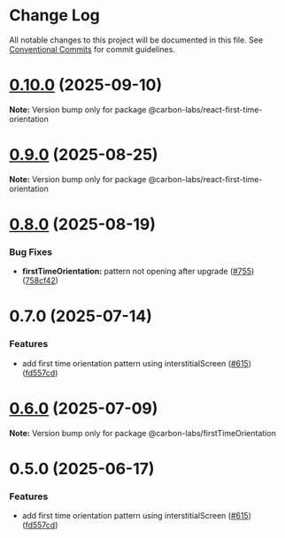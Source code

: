 # Change Log

All notable changes to this project will be documented in this file.
See [Conventional Commits](https://conventionalcommits.org) for commit guidelines.

# [0.10.0](https://github.com/carbon-design-system/carbon-labs/compare/@carbon-labs/react-first-time-orientation@0.9.0...@carbon-labs/react-first-time-orientation@0.10.0) (2025-09-10)

**Note:** Version bump only for package @carbon-labs/react-first-time-orientation





# [0.9.0](https://github.com/carbon-design-system/carbon-labs/compare/@carbon-labs/react-first-time-orientation@0.8.0...@carbon-labs/react-first-time-orientation@0.9.0) (2025-08-25)

**Note:** Version bump only for package @carbon-labs/react-first-time-orientation





# [0.8.0](https://github.com/carbon-design-system/carbon-labs/compare/@carbon-labs/react-first-time-orientation@0.7.0...@carbon-labs/react-first-time-orientation@0.8.0) (2025-08-19)


### Bug Fixes

* **firstTimeOrientation:** pattern not opening after upgrade ([#755](https://github.com/carbon-design-system/carbon-labs/issues/755)) ([758cf42](https://github.com/carbon-design-system/carbon-labs/commit/758cf4239902206b72cb9e098a94f140bdb0d4d2))





# 0.7.0 (2025-07-14)


### Features

* add first time orientation pattern using interstitialScreen ([#615](https://github.com/carbon-design-system/carbon-labs/issues/615)) ([fd557cd](https://github.com/carbon-design-system/carbon-labs/commit/fd557cd54183b772acd01509a442dce7ab995610))





# [0.6.0](https://github.com/carbon-design-system/carbon-labs/compare/@carbon-labs/firstTimeOrientation@0.5.0...@carbon-labs/firstTimeOrientation@0.6.0) (2025-07-09)

**Note:** Version bump only for package @carbon-labs/firstTimeOrientation





# 0.5.0 (2025-06-17)


### Features

* add first time orientation pattern using interstitialScreen ([#615](https://github.com/carbon-design-system/carbon-labs/issues/615)) ([fd557cd](https://github.com/carbon-design-system/carbon-labs/commit/fd557cd54183b772acd01509a442dce7ab995610))
